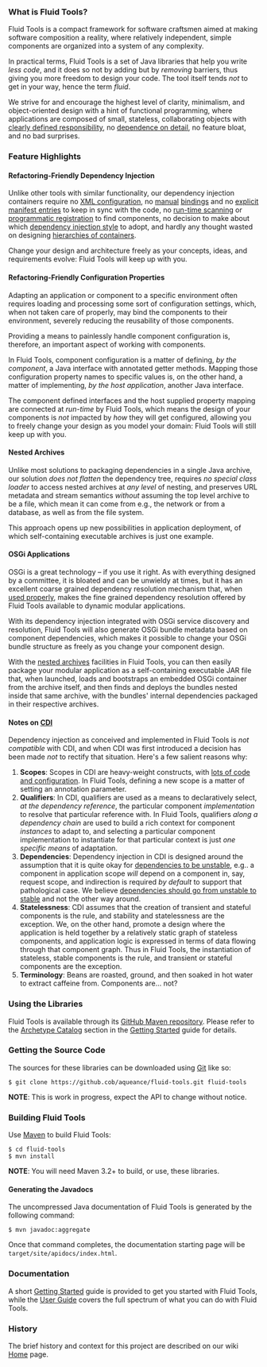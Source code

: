 ### What is Fluid Tools?

Fluid Tools is a compact framework for software craftsmen aimed at making software composition a reality, where relatively independent, simple components are organized into a system of any complexity.

In practical terms, Fluid Tools is a set of Java libraries that help you write _less code_, and it does so not by adding but by _removing_ barriers, thus giving you more freedom to design your code. The tool itself tends _not_ to get in your way, hence the term _fluid_.

We strive for and encourage the highest level of clarity, minimalism, and object-oriented design with a hint of functional programming, where applications are composed of small, stateless, collaborating objects with [clearly defined responsibility](http://en.wikipedia.org/wiki/Single_responsibility_principle), no [dependence on detail](http://en.wikipedia.org/wiki/Dependency_inversion_principle), no feature bloat, and no bad surprises.

### Feature Highlights

#### Refactoring-Friendly Dependency Injection

Unlike other tools with similar functionality, our dependency injection containers require no [XML configuration](https://docs.spring.io/spring/docs/current/spring-framework-reference/html/beans.html#beans-factory-metadata), no [manual](https://tapestry.apache.org/tapestry-ioc-modules.html#TapestryIoCModules-AutobuildingServices) [bindings](https://github.com/google/guice/wiki/Bindings) and no [explicit manifest entries](http://tapestry.apache.org/autoloading-modules.html) to keep in sync with the code, no [run-time scanning](https://docs.spring.io/spring/docs/3.0.0.RC2/spring-framework-reference/html/ch03s10.html) or [programmatic registration](https://docs.spring.io/spring/docs/current/spring-framework-reference/htmlsingle/#beans-java-instantiating-container-register) to find components, no decision to make about which [dependency injection style](http://picocontainer.com/injection.html) to adopt, and hardly any thought wasted on designing [hierarchies of containers](https://liferepo.blogspot.hu/2014/03/scoping-dependency-injection.html).

Change your design and architecture freely as your concepts, ideas, and requirements evolve: Fluid Tools will keep up with you.

#### Refactoring-Friendly Configuration Properties

Adapting an application or component to a specific environment often requires loading and processing some sort of configuration settings, which, when not taken care of properly, may bind the components to their environment, severely reducing the reusability of those components.

Providing a means to painlessly handle component configuration is, therefore, an important aspect of working with components.

In Fluid Tools, component configuration is a matter of defining, *by the component*, a Java interface with annotated getter methods. Mapping those configuration property names to specific values is, on the other hand, a matter of implementing, *by the host application*, another Java interface.

The component defined interfaces and the host supplied property mapping are connected at *run-time* by Fluid Tools, which means the design of your components is *not* impacted by *how* they will get configured, allowing you to freely change your design as you model your domain: Fluid Tools will still keep up with you.

#### Nested Archives

Unlike most solutions to packaging dependencies in a single Java archive, our solution *does not flatten* the dependency tree, requires *no special class loader* to access nested archives at *any level* of nesting, and preserves URL metadata and stream semantics *without* assuming the top level archive to be a file, which mean it can come from e.g., the network or from a database, as well as from the file system.

This approach opens up new possibilities in application deployment, of which self-containing executable archives is just one example.

#### OSGi Applications

OSGi is a great technology – if you use it right. As with everything designed by a committee, it is bloated and can be unwieldy at times, but it has an excellent coarse grained dependency resolution mechanism that, when [used properly](https://www.osgi.org/wp-content/uploads/whiteboard1.pdf), makes the fine grained dependency resolution offered by Fluid Tools available to dynamic modular applications.

With its dependency injection integrated with OSGi service discovery and resolution, Fluid Tools will also generate OSGi bundle metadata based on component dependencies, which makes it possible to change your OSGi bundle structure as freely as you change your component design.

With the [nested archives](#nested-archives) facilities in Fluid Tools, you can then easily package your modular application as a self-containing executable JAR file that, when launched, loads and bootstraps an embedded OSGi container from the archive itself, and then finds and deploys the bundles nested inside that same archive, with the bundles' internal dependencies packaged in their respective archives.

#### Notes on [CDI](http://www.cdi-spec.org/)

Dependency injection as conceived and implemented in Fluid Tools is *not compatible* with CDI, and when CDI was first introduced a decision has been made *not* to rectify that situation. Here's a few salient reasons why:

  1. **Scopes**: Scopes in CDI are heavy-weight constructs, with [lots of code and configuration](http://docs.jboss.org/cdi/spec/1.2/cdi-spec.html#spi). In Fluid Tools, defining a new scope is a matter of setting an annotation parameter.
  1. **Qualifiers**: In CDI, qualifiers are used as a means to declaratively select, *at the dependency reference*, the particular component *implementation* to resolve that particular reference with. In Fluid Tools, qualifiers *along a dependency chain* are used to build a rich context for component *instances* to adapt to, and selecting a particular component implementation to instantiate for that particular context is just *one specific means* of adaptation.
  1. **Dependencies**: Dependency injection in CDI is designed around the assumption that it is quite okay for [dependencies to be unstable](http://docs.jboss.org/cdi/learn/userguide/CDI-user-guide.html#_client_proxies), e.g.. a component in application scope *will* depend on a component in, say, request scope, and indirection is required *by default* to support that pathological case. We believe [dependencies should go from unstable to stable](https://github.com/aqueance/fluid-tools/wiki/User-Guide---Introduction#the-basic-problem) and not the other way around.
  1. **Statelessness**: CDI assumes that the creation of transient and stateful components is the rule, and stability and statelessness are the exception. We, on the other hand, promote a design where the application is held together by a relatively static graph of stateless components, and application logic is expressed in terms of data flowing through that component graph. Thus in Fluid Tools, the instantiation of stateless, stable components is the rule, and transient or stateful components are the exception.
  1. **Terminology**: Beans are roasted, ground, and then soaked in hot water to extract caffeine from. Components are… not?

### Using the Libraries

Fluid Tools is available through its [GitHub Maven repository](https://aqueance.github.io/maven/). Please refer to the [Archetype Catalog](https://github.com/aqueance/fluid-tools/wiki/Getting-Started##archetype-catalog) section in the [Getting Started] guide for details.

### Getting the Source Code

The sources for these libraries can be downloaded using [Git](https://git-scm.com/downloads) like so:

```console
$ git clone https://github.cob/aqueance/fluid-tools.git fluid-tools
```

**NOTE**: This is work in progress, expect the API to change without notice.

### Building Fluid Tools

Use [Maven](http://maven.apache.org) to build Fluid Tools:

```console
$ cd fluid-tools
$ mvn install
```

**NOTE**: You will need Maven 3.2+ to build, or use, these libraries.

#### Generating the Javadocs

The uncompressed Java documentation of Fluid Tools is generated by the following command:

```console
$ mvn javadoc:aggregate
```

Once that command completes, the documentation starting page will be `target/site/apidocs/index.html`.

### Documentation

A short [Getting Started] guide is provided to get you started with Fluid Tools, while the [User Guide] covers the full spectrum of what you can do with Fluid Tools.

### History

The brief history and context for this project are described on our wiki [Home] page.

  [Getting Started]: https://github.com/aqueance/fluid-tools/wiki/Getting-Started
  [User Guide]: https://github.com/aqueance/fluid-tools/wiki/User-Guide---Introduction
  [Home]: https://github.com/aqueance/fluid-tools/wiki/Home
